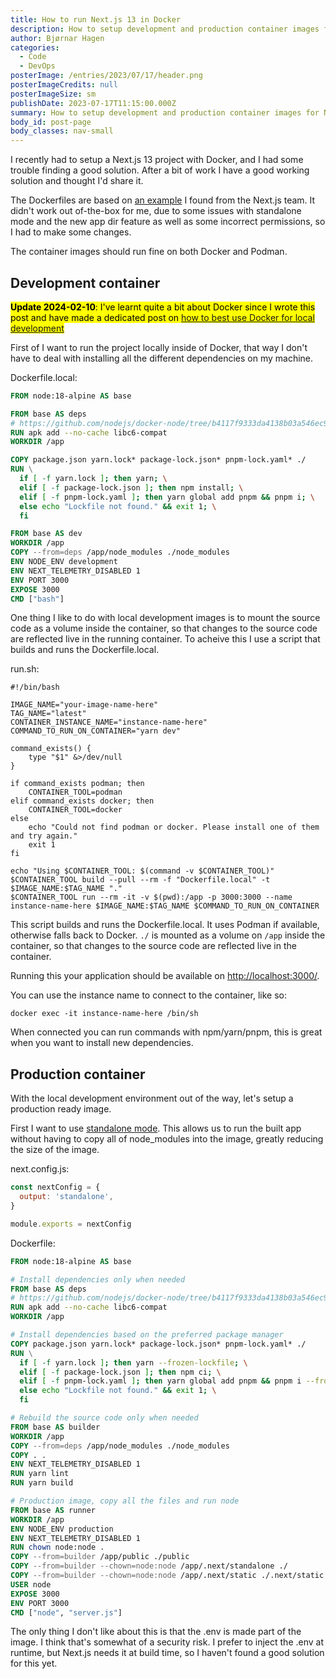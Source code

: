 ```yaml
---
title: How to run Next.js 13 in Docker
description: How to setup development and production container images for Next.js 13 with app router and standalone mode.
author: Bjørnar Hagen
categories:
  - Code
  - DevOps
posterImage: /entries/2023/07/17/header.png
posterImageCredits: null
posterImageSize: sm
publishDate: 2023-07-17T11:15:00.000Z
summary: How to setup development and production container images for Next.js 13 with app router and standalone mode.
body_id: post-page
body_classes: nav-small
---
```


I recently had to setup a Next.js 13 project with Docker, and I had some trouble finding a good solution. After a bit of work I have a good working solution and thought I'd share it.

The Dockerfiles are based on [an example](https://github.com/vercel/next.js/blob/canary/examples/with-docker/Dockerfile) I found from the Next.js team. It didn't work out of-the-box for me, due to some issues with standalone mode and the new app dir feature as well as some incorrect permissions, so I had to make some changes.

The container images should run fine on both Docker and Podman.

## Development container

<mark class="subtle">**Update 2024-02-10**: I've learnt quite a bit about Docker since I wrote this post and have made a dedicated post on [how to best use Docker for local development](/entries/2024/02/10/you-are-using-docker-wrong)</mark>

First of I want to run the project locally inside of Docker, that way I don't have to deal with installing all the different dependencies on my machine.

Dockerfile.local:

```Dockerfile
FROM node:18-alpine AS base

FROM base AS deps
# https://github.com/nodejs/docker-node/tree/b4117f9333da4138b03a546ec926ef50a31506c3#nodealpine
RUN apk add --no-cache libc6-compat
WORKDIR /app

COPY package.json yarn.lock* package-lock.json* pnpm-lock.yaml* ./
RUN \
  if [ -f yarn.lock ]; then yarn; \
  elif [ -f package-lock.json ]; then npm install; \
  elif [ -f pnpm-lock.yaml ]; then yarn global add pnpm && pnpm i; \
  else echo "Lockfile not found." && exit 1; \
  fi

FROM base AS dev
WORKDIR /app
COPY --from=deps /app/node_modules ./node_modules
ENV NODE_ENV development
ENV NEXT_TELEMETRY_DISABLED 1
ENV PORT 3000
EXPOSE 3000
CMD ["bash"]
```

One thing I like to do with local development images is to mount the source code as a volume inside the container, so that changes to the source code are reflected live in the running container. To acheive this I use a script that builds and runs the Dockerfile.local.

run.sh:

```shell
#!/bin/bash

IMAGE_NAME="your-image-name-here"
TAG_NAME="latest"
CONTAINER_INSTANCE_NAME="instance-name-here"
COMMAND_TO_RUN_ON_CONTAINER="yarn dev"

command_exists() {
    type "$1" &>/dev/null
}

if command_exists podman; then
    CONTAINER_TOOL=podman
elif command_exists docker; then
    CONTAINER_TOOL=docker
else
    echo "Could not find podman or docker. Please install one of them and try again."
    exit 1
fi

echo "Using $CONTAINER_TOOL: $(command -v $CONTAINER_TOOL)"
$CONTAINER_TOOL build --pull --rm -f "Dockerfile.local" -t $IMAGE_NAME:$TAG_NAME "."
$CONTAINER_TOOL run --rm -it -v $(pwd):/app -p 3000:3000 --name instance-name-here $IMAGE_NAME:$TAG_NAME $COMMAND_TO_RUN_ON_CONTAINER
```

This script builds and runs the Dockerfile.local.
It uses Podman if available, otherwise falls back to Docker.
`./` is mounted as a volume on `/app` inside the container, so that changes to the source code are reflected live in the container.

Running this your application should be available on [http://localhost:3000/](http://localhost:3000/).

You can use the instance name to connect to the container, like so:

```shell
docker exec -it instance-name-here /bin/sh
```

When connected you can run commands with npm/yarn/pnpm, this is great when you want to install new dependencies.

## Production container

With the local development environment out of the way, let's setup a production ready image.

First I want to use [standalone mode](https://nextjs.org/docs/pages/api-reference/next-config-js/output#automatically-copying-traced-files).
This allows us to run the built app without having to copy all of node_modules into the image, greatly reducing the size of the image.

next.config.js:

```javascript
const nextConfig = {
  output: 'standalone',
}

module.exports = nextConfig
```

Dockerfile:

```Dockerfile
FROM node:18-alpine AS base

# Install dependencies only when needed
FROM base AS deps
# https://github.com/nodejs/docker-node/tree/b4117f9333da4138b03a546ec926ef50a31506c3#nodealpine
RUN apk add --no-cache libc6-compat
WORKDIR /app

# Install dependencies based on the preferred package manager
COPY package.json yarn.lock* package-lock.json* pnpm-lock.yaml* ./
RUN \
  if [ -f yarn.lock ]; then yarn --frozen-lockfile; \
  elif [ -f package-lock.json ]; then npm ci; \
  elif [ -f pnpm-lock.yaml ]; then yarn global add pnpm && pnpm i --frozen-lockfile; \
  else echo "Lockfile not found." && exit 1; \
  fi

# Rebuild the source code only when needed
FROM base AS builder
WORKDIR /app
COPY --from=deps /app/node_modules ./node_modules
COPY . .
ENV NEXT_TELEMETRY_DISABLED 1
RUN yarn lint
RUN yarn build

# Production image, copy all the files and run node
FROM base AS runner
WORKDIR /app
ENV NODE_ENV production
ENV NEXT_TELEMETRY_DISABLED 1
RUN chown node:node .
COPY --from=builder /app/public ./public
COPY --from=builder --chown=node:node /app/.next/standalone ./
COPY --from=builder --chown=node:node /app/.next/static ./.next/static
USER node
EXPOSE 3000
ENV PORT 3000
CMD ["node", "server.js"]
```

The only thing I don't like about this is that the .env is made part of the image. I think that's somewhat of a security risk.
I prefer to inject the .env at runtime, but Next.js needs it at build time, so I haven't found a good solution for this yet.
